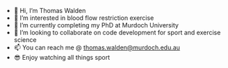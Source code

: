 - 👋 Hi, I’m Thomas Walden
- 👀 I’m interested in blood flow restriction exercise
- 🌱 I’m currently completing my PhD at Murdoch University
- 💞️ I’m looking to collaborate on code development for sport and exercise science
- 📫 You can reach me @ thomas.walden@murdoch.edu.au
- 😎 Enjoy watching all things sport

<!---
tomwalden89/tomwalden89 is a ✨ special ✨ repository because its `README.md` (this file) appears on your GitHub profile.
You can click the Preview link to take a look at your changes.
--->
